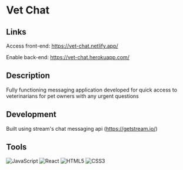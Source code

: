 # **Vet Chat**

## Links
Access front-end: https://vet-chat.netlify.app/

Enable back-end: https://vet-chat.herokuapp.com/

## Description
Fully functioning messaging application developed for quick access to veterinarians for pet owners with any urgent questions

## Development
Built using stream's chat messaging api (https://getstream.io/)

## Tools
![JavaScript](https://img.shields.io/badge/javascript-%23323330.svg?style=for-the-badge&logo=javascript&logoColor=%23F7DF1E)
![React](https://img.shields.io/badge/react-%2320232a.svg?style=for-the-badge&logo=react&logoColor=%2361DAFB)
![HTML5](https://img.shields.io/badge/html5-%23E34F26.svg?style=for-the-badge&logo=html5&logoColor=white)
![CSS3](https://img.shields.io/badge/css3-%231572B6.svg?style=for-the-badge&logo=css3&logoColor=white)
